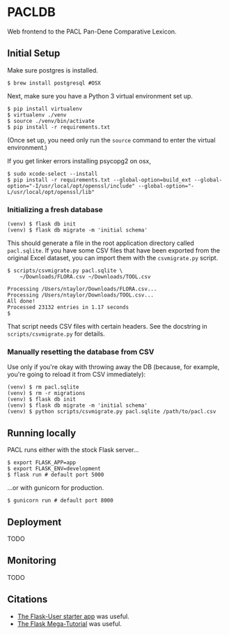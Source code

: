 # PACLDB 
Web frontend to the PACL Pan-Dene Comparative Lexicon.

## Initial Setup

Make sure postgres is installed.

```
$ brew install postgresql #OSX
```

Next, make sure you have a Python 3 virtual environment set up.

```
$ pip install virtualenv 
$ virtualenv ./venv
$ source ./venv/bin/activate
$ pip install -r requirements.txt
```

(Once set up, you need only run the `source` command to enter the virtual
environment.)

If you get linker errors installing psycopg2 on osx,
```
$ sudo xcode-select --install
$ pip install -r requirements.txt --global-option=build_ext --global-option="-I/usr/local/opt/openssl/include" --global-option="-L/usr/local/opt/openssl/lib"
```

### Initializing a fresh database

```
(venv) $ flask db init
(venv) $ flask db migrate -m 'initial schema'
```

This should generate a file in the root application directory called
`pacl.sqlite`.  If you have some CSV files that have been exported from
the original Excel dataset, you can import them with the `csvmigrate.py`
script.

```
$ scripts/csvmigrate.py pacl.sqlite \
    ~/Downloads/FLORA.csv ~/Downloads/TOOL.csv

Processing /Users/ntaylor/Downloads/FLORA.csv...
Processing /Users/ntaylor/Downloads/TOOL.csv...
All done!
Processed 23132 entries in 1.17 seconds
$ 
```

That script needs CSV files with certain headers.  See the docstring
in `scripts/csvmigrate.py` for details.

### Manually resetting the database from CSV

Use only if you're okay with throwing away the DB (because, for example,
you're going to reload it from CSV immediately):

```
(venv) $ rm pacl.sqlite
(venv) $ rm -r migrations
(venv) $ flask db init
(venv) $ flask db migrate -m 'initial schema'
(venv) $ python scripts/csvmigrate.py pacl.sqlite /path/to/pacl.csv
```

## Running locally 

PACL runs either with the stock Flask server...
```
$ export FLASK_APP=app
$ export FLASK_ENV=development
$ flask run # default port 5000
```

...or with gunicorn for production.
```
$ gunicorn run # default port 8000
```

## Deployment 

TODO

## Monitoring 

TODO

## Citations 

- [The Flask-User starter app](https://github.com/lingthio/Flask-User-starter-app) 
was useful.
- [The Flask Mega-Tutorial](https://blog.miguelgrinberg.com/post/the-flask-mega-tutorial-part-i-hello-world) was useful.
